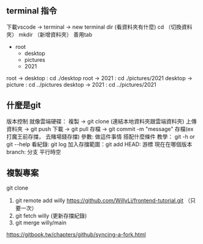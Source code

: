 ## terminal 指令
下載vscode -> terminal -> new terminal
dir (看資料夾有什麼)
cd （切換資料夾）
mkdir （新增資料夾）
善用tab
- root
  - desktop
  - pictures
   - 2021

root -> desktop : cd ./desktop
root -> 2021 : cd ./pictures/2021
desktop -> picture : cd ../pictures
desktop -> 2021 : cd ../pictures/2021

## 什麼是git
版本控制
就像雲端硬碟：
複製 -> git clone (連結本地資料夾跟雲端資料夾)
上傳資料夾 -> git push
下載 -> git pull
存檔 -> git commit -m "message" 存檔(ex 打魔王前存擋， 去賭場錢存擋)
參數: 做這件事情 搭配什麼條件
教學： git -h or git --help
看紀錄: git log
加入存擋範圍：git add 
HEAD: 游標 現在在哪個版本
branch: 分支 平行時空

## 複製專案
git clone   
1. git remote add willy https://github.com/WillyLi/frontend-tutorial.git （只要一次）
2. git fetch willy (更新存擋紀錄)
3. git merge willy/main

https://gitbook.tw/chapters/github/syncing-a-fork.html